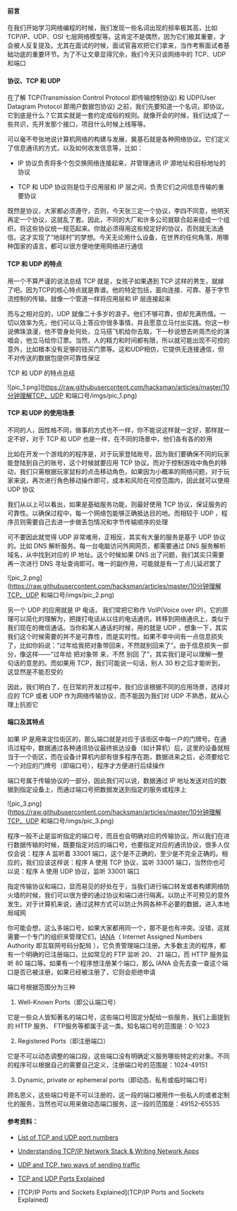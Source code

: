 



#### 前言



在我们开始学习网络编程的时候，我们发现一些名词出现的频率极其高，比如 TCP/IP、UDP、OSI 七层网络模型等。这肯定不是偶然，因为它们极其重要，才会被人反复提及。尤其在面试的时候，面试官喜欢把它们拿来，当作考察面试者基础功底的重要环节。为了不让文章显得冗余，我们今天只谈网络中的 TCP、UDP 和端口



#### 协议、TCP 和 UDP

在了解 TCP(Transmission Control Protocol 即传输控制协议) 和 UDP(User Datagram Protocol 即用户数据包协议) 之前，我们先要知道一个名词，即协议。它到底是什么？它其实就是一套约定成俗的规则。就像开会的时候，我们达成了一些共识，先开发那个接口，项目什么时候上线等等。



可以毫不夸张地说计算机网络的构建与发展，奠基石就是各种网络协议。它们定义了信息通讯的方式，以及如何收发信息等，比如：



- IP 协议负责将多个包交换网络连接起来，并管理通讯 IP 源地址和目标地址的协议

- TCP 和 UDP 协议则是位于应用层和 IP 层之间，负责它们之间信息传输的重要协议



既然是协议，大家都必须遵守，否则，今天张三定一个协议，李四不同意，他明天再定一个协议，这就乱了套。因此，不同的大厂和许多公司就联合起来组成一个组织，将这些协议统一规范起来。你就必须得用这些规定好的协议，否则就无法通信。这才实现了“地球村”的梦想。今天无论用什么设备，在世界的任何角落，用哪种国家的语言，都可以很方便地使用网络进行通信



#### TCP 和 UDP 的特点



用一个不算严谨的说法总结 TCP 就是，女孩子如果遇到 TCP 这样的男生，就嫁了吧。因为TCP的核心特点就是靠谱。他的特定包括，面向连接、可靠、基于字节流控制的传输，就像一个管道一样将应用层和 IP 层连接起来



而与之相对应的，UDP 就像二十多岁的浪子。他们不够可靠，但却充满热情。一切以效率为先，他们可以马上答应你很多事情，并且愿意立马付出实践。你这一秒说佛珠浪漫，他不管身处何处，立马搭飞机给你去取，下一秒说想去听周杰伦的演唱会，他立马给你订票。当然，人的精力和时间都有限，所以就可能出现不可控的意外，比如根本没有足够的钱买门票等。这和UDP相仿，它提供无连接通信，但不对传送的数据包提供可靠性保证



TCP 和 UDP 的特点总结



![pic_1.png](https://raw.githubusercontent.com/hacksman/articles/master/10分钟理解TCP、UDP 和端口号/imgs/pic_1.png)



#### TCP 和 UDP 的使用场景



不同的人，因性格不同，做事的方式也不一样，你不能说这样就一定好，那样就一定不好，对于 TCP 和 UDP 也是一样，在不同的场景中，他们各有各的妙用



比如在开发一个游戏的的程序是，对于玩家登陆账号，因为我们要确保不同的玩家能登陆到自己的账号，这个时候就要应用 TCP 协议。而对于控制游戏中角色的移动，我们只需根据玩家鼠标的点击移动角色，如果因为小概率的网络问题，对于玩家来说，再次进行角色移动操作即可，成本和风险在可控范围内，因此就可以使用 UDP 协议



我们从以上可以看出，如果是基础服务功能，则最好使用 TCP 协议，保证服务的可靠性。以确保过程中，每一个网络包能够正确抵达目的地。而相较于 UDP ，程序员则需要自己去进一步做丢包情况和字节传输顺序的处理



可不要因此就觉得 UDP 非常难用，正相反，其实有大量的服务是基于 UDP 协议的。比如 DNS 解析服务。每一台电脑访问外网网页，都需要通过 DNS 服务解析域名，从中找到对应的 IP 地址。这个时候如果 DNS 出了问题，我们其实只需要再一次进行 DNS 寻址查询即可。唯一的副作用，可能就是有一丁点儿延迟罢了



![pic_2.png](https://raw.githubusercontent.com/hacksman/articles/master/10分钟理解TCP、UDP 和端口号/imgs/pic_2.png)



另一个 UDP 的应用就是 IP 电话， 我们常把它称作 VoIP(Voice over IP)，它的原理可以简化的理解为，把拨打电话从以往的电话通讯，转移到网络通讯上，类似于我们现在的微信通话。当你和某人通话的时候，用的就是 UDP ，想象一下，其实我们这个时候需要的并不是可靠性，而是实时性。如果不幸中间有一点信息损失了，比如你妈说：“过年给我把对象带回来，不然就别回来了”。由于信息损失一部分，像这样——“过年给 把对象带 来，不然 别回 了”，其实我们是可以理解一整句话的意思的。而如果用 TCP，我们可能说一句话，别人 30 秒之后才能听到，这显然是不能忍受的



因此，我们明白了，在日常的开发过程中，我们应该根据不同的应用场景，选择对应的 TCP 或者 UDP 作为网络传输协议，而不能因为我们对 UDP 不熟悉，就从心理上抗拒它



#### 端口及其特点



如果 IP 是用来定位街区的，那么端口就是对应于该街区中每一户的门牌号。在通讯过程中，数据通过各种通讯协议最终抵达设备（如计算机）后，这里的设备就相当于一个街区，而在设备计算机内部有很多程序在跑，数据进来之后，必须要给它一个对应的门牌号（即端口号），程序才方便进行后续操作



端口号属于传输协议的一部分，因此我们可以说，数据通过 IP 地址发送对应的数据到指定设备上，而通过端口号把数据发送到指定的服务或程序上



![pic_3.png](https://raw.githubusercontent.com/hacksman/articles/master/10分钟理解TCP、UDP 和端口号/imgs/pic_3.png)



程序一般不止是监听指定的端口号，而且也会明确对应的传输协议。所以我们在进行数据传输的时候，既要指定对应的端口号，也要指定对应的通讯协议，很多人仅仅会说：程序 A 监听着 33001 端口，这个是不正确的，至少是不完全正确的。相应的，我们应该这样说：程序 A 使用 TCP 协议，监听 33001 端口，当然你也可以说：程序 A 使用 UDP 协议，监听 33001 端口



指定传输协议和端口，显而易见的好处在于，当我们进行端口转发或者构建网络防火墙的时候，我们可以很方便的通过协议和端口进行隔离。以防止不可预见的意外发生。对于计算机来说，通过这种方式可以防止外网各种不必要的数据，进入本地局域网



你可能会想，这么多端口号，如果大家都用同一个，那不是也有冲突。没错，这就需要一个专门的组织来管理它们，[IANA](https://www.iana.org/assignments/service-names-port-numbers/service-names-port-numbers.xhtml?&page=2)（ Internet Assigned Numbers Authority 即互联网号码分配局 ），它负责管理端口注册。大多数主流的程序，都有一个明确的已注册端口，比如常见的 FTP 监听 20、 21 端口，而 HTTP 服务监听 80 端口等。如果有一个程序想注册某个端口，那么 IANA 会先去查一查这个端口是否已被注册，如果已经被注册了，它则会拒绝申请



端口号根据范围分为三种

1. Well-Known Ports（即公认端口号）

它是一些众人皆知著名的端口号，这些端口号固定分配给一些服务，我们上面提到的 HTTP 服务、 FTP服务等都属于这一类。知名端口号的范围是：0-1023



2. Registered Ports（即注册端口）

它是不可以动态调整的端口段，这些端口没有明确定义服务哪些特定的对象。不同的程序可以根据自己的需要自己定义，注册端口号的范围是：1024-49151



3. Dynamic, private or ephemeral ports（即动态、私有或临时端口号）

顾名思义，这些端口号是不可以注册的，这一段的端口被用作一些私人的或者定制化的服务，当然也可以用来做动态端口服务，这一段的范围是：49152–65535





#### 参考资料：

- [List of TCP and UDP port numbers](https://en.wikipedia.org/wiki/List_of_TCP_and_UDP_port_numbers#Dynamic,_private_or_ephemeral_ports)

- [Understanding TCP/IP Network Stack & Writing Network Apps](https://www.cubrid.org/blog/understanding-tcp-ip-network-stack)
- [UDP and TCP, two ways of sending traffic](https://www.homenethowto.com/ports-and-nat/udp-and-tcp-two-ways-of-sending-traffic/)
- [TCP and UDP Ports Explained](https://www.bleepingcomputer.com/tutorials/tcp-and-udp-ports-explained/)
- [TCP/IP Ports and Sockets Explained](TCP/IP Ports and Sockets Explained)





